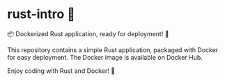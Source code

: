 # rust-intro 🦀
📦 Dockerized Rust application, ready for deployment! 🚀

This repository contains a simple Rust application, packaged with Docker for easy deployment. The Docker image is available on Docker Hub.

Enjoy coding with Rust and Docker! 🎉